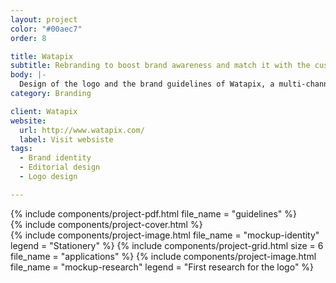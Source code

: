 ```yaml
---
layout: project
color: "#00aec7"
order: 8

title: Watapix
subtitle: Rebranding to boost brand awareness and match it with the customer base
body: |-
  Design of the logo and the brand guidelines of Watapix, a multi-channel communication agency. Project carried out while working at Watapix.
category: Branding

client: Watapix
website:
  url: http://www.watapix.com/
  label: Visit websiste
tags: 
  - Brand identity
  - Editorial design
  - Logo design

---
```


<div class="section">
  <div class="section__container">
    {% include components/project-pdf.html 
      file_name = "guidelines"
    %}
  </div>
</div>

<div class="section section--fullWidth">
  <div class="section__container">
    {% include components/project-cover.html %}
  </div>
</div>

<div class="section">
  <div class="section__container">
    {% include components/project-image.html 
      file_name = "mockup-identity"
      legend = "Stationery"
    %}
    {% include components/project-grid.html
      size = 6
      file_name = "applications"
    %}
    {% include components/project-image.html 
      file_name = "mockup-research"
      legend = "First research for the logo"
    %}
  </div>
</div>

